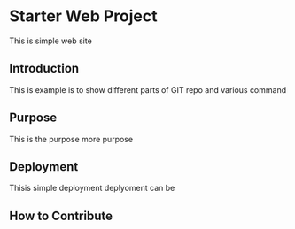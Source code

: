 # Starter Web Project

This is simple web site

## Introduction

This is example is to show different parts of GIT repo and various command

## Purpose

This is the purpose
more purpose

## Deployment

Thisis simple deployment
deplyoment can be

## How to Contribute
